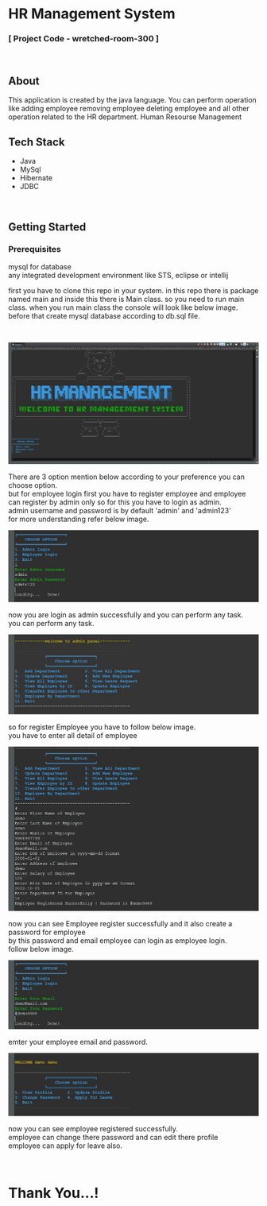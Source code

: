 # HR Management System 
### [ Project Code - wretched-room-300 ]
<br>

## About
This application is created by the java language. You can perform operation like adding employee removing employee deleting employee and all other operation related to the HR department. Human Resourse  Management
<br>

## Tech Stack 
- Java
- MySql
- Hibernate
- JDBC

<br>

## Getting Started
### Prerequisites 
mysql for database
<br>
any integrated development environment like STS, eclipse or intellij
<br>

first you have to clone this repo in your system. 
in this repo there is package named main and inside this there is Main class. so you need to run main class.
when you run main class the console will look like below image.
before that create mysql database according to db.sql file.

<br>



![alt text](https://github.com/dineshjangid03/project_photo/blob/main/hr/home.jpg?raw=true)

There are 3 option mention below according to your preference you can choose option.
<br>
but for employee login first you have to register employee and employee can register by admin only so for this you have to login as admin. 
<br>
admin username and password is by default 'admin' and 'admin123'
<br>
for more understanding refer below image.


![alt text](https://github.com/dineshjangid03/project_photo/blob/main/hr/admin_login.jpg?raw=true)

now you are login as admin successfully and you can perform any task.
<br>
you can perform any task.


![alt text](https://github.com/dineshjangid03/project_photo/blob/main/hr/admin_panel.jpg?raw=true)

so for register Employee you have to follow below image.
<br>
you have to enter all detail of employee

![alt text](https://github.com/dineshjangid03/project_photo/blob/main/hr/reg_emp.jpg?raw=true)

now you can see Employee register successfully and it also create a password for employee
<br>
by this password and email employee can login as employee login.
<br>
follow below image.

![alt text](https://github.com/dineshjangid03/project_photo/blob/main/hr/emp_login.jpg?raw=true)

emter your employee email and password.

![alt text](https://github.com/dineshjangid03/project_photo/blob/main/hr/emp_panel.jpg?raw=true)

now you can see employee registered successfully.
<br>
employee can change there password and can edit there profile
<br>
employee can apply for leave also.

<br>

# Thank You...!
